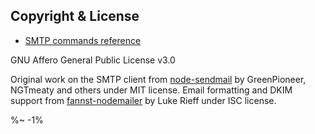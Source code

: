<!-- ## TODO

- [ ] Add a new item to the todo list. -->

## Copyright & License

- [SMTP commands reference](https://www.samlogic.net/articles/smtp-commands-reference.htm)

GNU Affero General Public License v3.0

Original work on the SMTP client from [node-sendmail](https://github.com/guileen/node-sendmail) by GreenPioneer, NGTmeaty and others under MIT license. Email formatting and DKIM support from [fannst-nodemailer](http://npmjs.com/package/fannst-nodemailer) by Luke Rieff under ISC license.


<footer />

%~ -1%